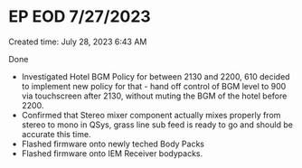 # EP EOD 7/27/2023

Created time: July 28, 2023 6:43 AM

Done

- Investigated Hotel BGM Policy for between 2130 and 2200, 610 decided to implement new policy for that - hand off control of BGM level to 900 via touchscreen after 2130, without muting the BGM of the hotel before 2200.
- Confirmed that Stereo mixer component actually mixes properly from stereo to mono in QSys, grass line sub feed is ready to go and should be accurate this time.
- Flashed firmware onto newly teched Body Packs
- Flashed firmware onto IEM Receiver bodypacks.